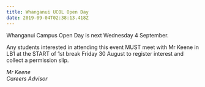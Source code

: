 ```yaml
---
title: Whanganui UCOL Open Day
date: 2019-09-04T02:38:13.418Z
---
```

Whanganui Campus Open Day is next Wednesday 4 September. 

Any students interested in attending this event MUST meet with Mr Keene in LB1 at the START of 1st break Friday 30 August to register interest and collect a permission slip.

_Mr Keene_\
_Careers Advisor_
